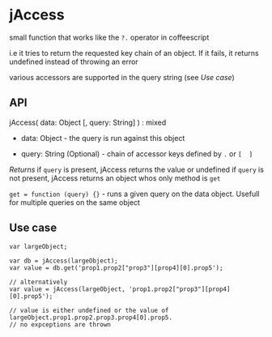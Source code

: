 jAccess
=======

small function that works like the `?.` operator in coffeescript

i.e it tries to return the requested key chain of an object. If it fails, it returns undefined instead of throwing an error

various accessors are supported in the query string (see _Use case_)


API
---

jAccess( data: Object [, query: String] ) : mixed

* data: Object - the query is run against this object

* query: String (Optional) - chain of accessor keys defined by `.` or `[  ]`
													 
*Returns* 
	if `query` is present, jAccess returns the value or undefined
	if `query` is not present, jAccess returns an object whos only method is `get` 

`get = function (query) {}` - runs a given query on the data object. Usefull for multiple queries on the same object


Use case
--------

	var largeObject;

	var db = jAccess(largeObject);
	var value = db.get('prop1.prop2["prop3"][prop4][0].prop5'); 

	// alternatively
	var value = jAccess(largeObject, 'prop1.prop2["prop3"][prop4][0].prop5');

	// value is either undefined or the value of largeObject.prop1.prop2.prop3.prop4[0].prop5. 
	// no expceptions are thrown
